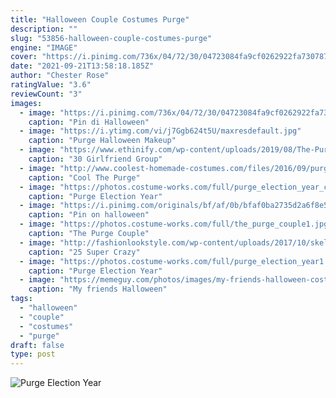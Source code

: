 ```yaml
---
title: "Halloween Couple Costumes Purge"
description: ""
slug: "53856-halloween-couple-costumes-purge"
engine: "IMAGE"
cover: "https://i.pinimg.com/736x/04/72/30/04723084fa9cf0262922fa73078779da--halloween-couples-halloween-costumes.jpg"
date: "2021-09-21T13:58:18.185Z"
author: "Chester Rose"
ratingValue: "3.6"
reviewCount: "3"
images:
  - image: "https://i.pinimg.com/736x/04/72/30/04723084fa9cf0262922fa73078779da--halloween-couples-halloween-costumes.jpg"
    caption: "Pin di Halloween"
  - image: "https://i.ytimg.com/vi/j7Ggb624t5U/maxresdefault.jpg"
    caption: "Purge Halloween Makeup"
  - image: "https://www.ethinify.com/wp-content/uploads/2019/08/The-Purge-Group-Costume.jpg"
    caption: "30 Girlfriend Group"
  - image: "http://www.coolest-homemade-costumes.com/files/2016/09/purge-election-year-costume-152530-e1481810587948.jpeg"
    caption: "Cool The Purge"
  - image: "https://photos.costume-works.com/full/purge_election_year_candy_girls2.jpg"
    caption: "Purge Election Year"
  - image: "https://i.pinimg.com/originals/bf/af/0b/bfaf0ba2735d2a6f8e58c0e41bcfc7b0.jpg"
    caption: "Pin on halloween"
  - image: "https://photos.costume-works.com/full/the_purge_couple1.jpg"
    caption: "The Purge Couple"
  - image: "http://fashionlookstyle.com/wp-content/uploads/2017/10/skeleton-halloween-couple-costumes.jpg"
    caption: "25 Super Crazy"
  - image: "https://photos.costume-works.com/full/purge_election_year1.jpg"
    caption: "Purge Election Year"
  - image: "https://memeguy.com/photos/images/my-friends-halloween-costume-142542.jpg"
    caption: "My friends Halloween"
tags:
  - "halloween"
  - "couple"
  - "costumes"
  - "purge"
draft: false
type: post
---
```



![Purge Election Year](https://photos.costume-works.com/full/purge_election_year_candy_girls2.jpg "Purge Election Year")


<!--inArticleAds-->

<!--galleryOne-->


<!--inArticleAds-->

<!--galleryTwo-->


<!--galleryThree-->

